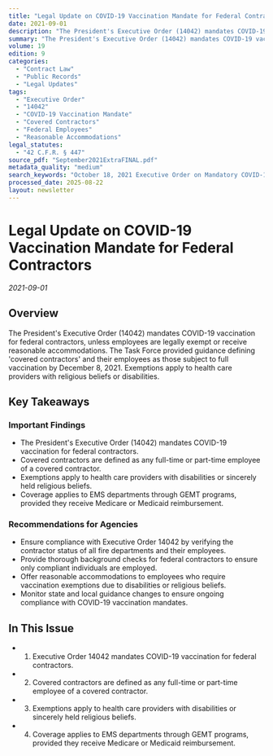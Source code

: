 ```yaml
---
title: "Legal Update on COVID-19 Vaccination Mandate for Federal Contractors"
date: 2021-09-01
description: "The President's Executive Order (14042) mandates COVID-19 vaccination for federal contractors, unless employees are legally exempt or receive reasonable accommodations. The Task Force provided guidance defining 'covered contractors' and their employees as those subject to full vaccination by December 8, 2021. Exemptions apply to health care providers with religious beliefs or disabilities."
summary: "The President's Executive Order (14042) mandates COVID-19 vaccination for federal contractors, unless employees are legally exempt or receive reasonable accommodations. The Task Force provided guidance defining 'covered contractors' and their employees as those subject to full vaccination by December 8, 2021. Exemptions apply to health care providers with religious beliefs or disabilities."
volume: 19
edition: 9
categories:
  - "Contract Law"
  - "Public Records"
  - "Legal Updates"
tags:
  - "Executive Order"
  - "14042"
  - "COVID-19 Vaccination Mandate"
  - "Covered Contractors"
  - "Federal Employees"
  - "Reasonable Accommodations"
legal_statutes:
  - "42 C.F.R. § 447"
source_pdf: "September2021ExtraFINAL.pdf"
metadata_quality: "medium"
search_keywords: "October 18, 2021 Executive Order on Mandatory COVID-19 Vaccination for Federal Contractors; September 9, 2021 OMB Guidance on Mandatory COVID-19 Vaccination for Federal Contractors; September 24, 2021..."
processed_date: 2025-08-22
layout: newsletter
---
```


# Legal Update on COVID-19 Vaccination Mandate for Federal Contractors

*2021-09-01*

## Overview

The President's Executive Order (14042) mandates COVID-19 vaccination for federal contractors, unless employees are legally exempt or receive reasonable accommodations. The Task Force provided guidance defining 'covered contractors' and their employees as those subject to full vaccination by December 8, 2021. Exemptions apply to health care providers with religious beliefs or disabilities.

## Key Takeaways

### Important Findings

- The President's Executive Order (14042) mandates COVID-19 vaccination for federal contractors.
- Covered contractors are defined as any full-time or part-time employee of a covered contractor.
- Exemptions apply to health care providers with disabilities or sincerely held religious beliefs.
- Coverage applies to EMS departments through GEMT programs, provided they receive Medicare or Medicaid reimbursement.

### Recommendations for Agencies

- Ensure compliance with Executive Order 14042 by verifying the contractor status of all fire departments and their employees.
- Provide thorough background checks for federal contractors to ensure only compliant individuals are employed.
- Offer reasonable accommodations to employees who require vaccination exemptions due to disabilities or religious beliefs.
- Monitor state and local guidance changes to ensure ongoing compliance with COVID-19 vaccination mandates.

## In This Issue

- 1. Executive Order 14042 mandates COVID-19 vaccination for federal contractors.
- 2. Covered contractors are defined as any full-time or part-time employee of a covered contractor.
- 3. Exemptions apply to health care providers with disabilities or sincerely held religious beliefs.
- 4. Coverage applies to EMS departments through GEMT programs, provided they receive Medicare or Medicaid reimbursement.

